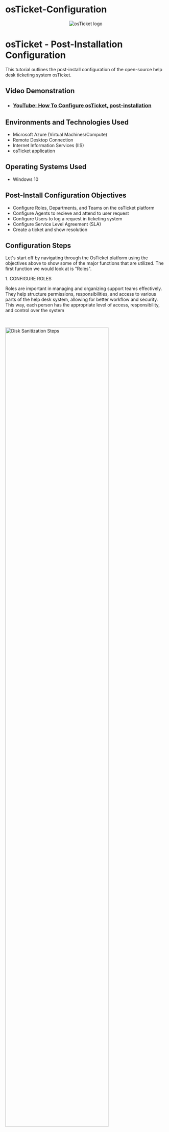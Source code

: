 # osTicket-Configuration
<p align="center">
<img src="https://i.imgur.com/Clzj7Xs.png" alt="osTicket logo"/>
</p>

<h1>osTicket - Post-Installation Configuration</h1>
This tutorial outlines the post-install configuration of the open-source help desk ticketing system osTicket.<br />


<h2>Video Demonstration</h2>

- ### [YouTube: How To Configure osTicket, post-installation](https://www.youtube.com)

<h2>Environments and Technologies Used</h2>

- Microsoft Azure (Virtual Machines/Compute)
- Remote Desktop Connection
- Internet Information Services (IIS)
- osTicket application

<h2>Operating Systems Used </h2>

- Windows 10</b>

<h2>Post-Install Configuration Objectives</h2>

- Configure Roles, Departments, and Teams on the osTicket platform
- Configure Agents to recieve and attend to user request
- Configure Users to log a request in ticketing system
- Configure Service Level Agreement (SLA) 
- Create a ticket and show resolution

<h2>Configuration Steps</h2>
<p>
Let's start off by navigating through the OsTicket platform using the objectives above to show some of the major functions that are utilized. The first function we would look at is "Roles".
</p>
<p>
1. CONFIGURE ROLES
  
Roles are important in managing and organizing support teams effectively. They help structure permissions, responsibilities, and access to various parts of the help desk system, allowing for better workflow and security. This way, each person has the appropriate level of access, responsibility, and control over the system
</p>
<br />

<p>
<img src="https://i.imgur.com/U468XX0.png" height="80%" width="80%" alt="Disk Sanitization Steps"/>
</p>
<p>
To create a Role, navigate to the "Admin Panel" tab at the top right corner, go on to click on "Agents" > "Roles" > "Add New Role"
We'll call the role we are creating "Supreme User"
</p>
<br />

<p>
<img src="https://i.imgur.com/MjIH0Ge.png" height="80%" width="80%" alt="Disk Sanitization Steps"/>
</p>
<p>
Navigate to "Tickets" and "Tasks" tab. For the purpose of having seamless explaination of osTicket usage, I'll assign all permissions to the role being created. (NOTE: This is not standard practice, except it is required by the organisational policies). Once that is done, click "Add role" to create the role
</p>
<br />

<p>
2. CONFIGURE DEPARTMENTS

The department to be created is the SysAdmin department. This department is responsible for managing and maintaining the IT infrastructure for an organization. They set up and maintain servers, set up and maintain user accounts, monitor cybersecurity threats, respond to IT issues and troubleshoot system problems
</p>
<br />
<p>
<img src="https://i.imgur.com/VIIrPwA.png" height="80%" width="80%" alt="Disk Sanitization Steps"/>
</p>

<p>
To create a Department, navigate to "Departments" > "Add New Department"
</p>
<br />

<p>
<img src="https://i.imgur.com/Df7TECp.png" height="80%" width="80%" alt="Disk Sanitization Steps"/>
</p>
<p>
Under settings, click on the "Parent" drop down, to select the Top-Level Department. We will select "Support" since they have a support function as apart of their role
</p>
<br />

<p>
3. CONFIGURE TEAMS
  
Teams play a crucial role in organizing and managing ticket assignments efficiently within an organization. Teams allow multiple agents work together on tickets thereby reducing bottlenecks and ensuring faster ticket resolution. Utilizing Teams allow controlled access to tickets based on expertise and responsibility.

 The "Online Banking" team will be created.
</p>
<br />

<p>
<img src="https://i.imgur.com/faSMLLg.png" height="80%" width="80%" alt="Disk Sanitization Steps"/>
</p>
<p>
To create a Team, navigate to "Teams" > "Add New Team"
</p>
<br />

<p>
<img src="https://i.imgur.com/tWk1kCg.png" height="80%" width="80%" alt="Disk Sanitization Steps"/>
</p>
<p>
After typing in the name, you can navigate to the "Members" tab where you can assign Agents to the team as needed. Since we haven't created any Agent, we'll move on to the next step to do just that
</p>
<br />

<p>
4. CONFIGURE AGENTS

Agents are employees responsible for handling and resolving tickets. They are the first point of contact who interact with customers or end-users to provide support.

Two (2) agents will be created: Jane Doe(Sysadmin) and John Doe(Support). 
</p>
<br />

<p>
<img src="https://i.imgur.com/jRHPR2G.png" height="80%" width="80%" alt="Disk Sanitization Steps"/>
</p>
<p>
To create a New Agent, click on the "Agents" tab, and go on to click on "Add New Agent"
</p>
<br />

<p>
<img src="https://i.imgur.com/5a7Q0aO.png" height="80%" width="80%" alt="Disk Sanitization Steps"/>
</p>

<p>
Fill in the name, email address and username. Click on the "set Password" tab which would open up another dialog box as seen above. Uncheck the box "Send the agent a password reset" to enable you input a password
</p>
<br />

<p>
<img src="https://i.imgur.com/dLIXI2Q.png" height="80%" width="80%" alt="Disk Sanitization Steps"/>
</p>

<p>  
Under "Access", Jane would be placed in the Support/SysAdmin Department and would be assigned the "Supreme Admin" role. Moving on to the "Teams" section, Jane would be placed in the "Online Banking" team as seen above. Don't forget to click the "Add" button before you create the agent
</p>
<br />

<p>
Follow the same process to create the second agent - John and he would be placed in the "Support" Department. He would be assigned a "view only" role and He won't be assigned any team 
</p>
<br />


<p>
5. CONFIGURE USERS

Users are individuals who submit support tickets to request assistance. Users can be customers, employees, or anyone needing help from the support team.
</p>
<br />

<p>
<img src="https://i.imgur.com/lxg7qK0.png" height="80%" width="80%" alt="Disk Sanitization Steps"/>
</p>

<p>
To configure a user, navigate to the "Agent Panel(top right corner)" > "Users" > "Add New user" > We'll add a user named Karen
</p>
<br />


